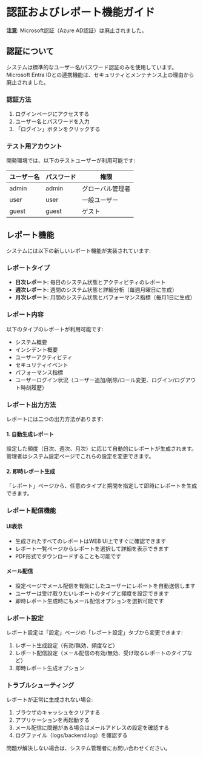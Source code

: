 # 認証およびレポート機能ガイド

**注意**: Microsoft認証（Azure AD認証）は廃止されました。

## 認証について

システムは標準的なユーザー名/パスワード認証のみを使用しています。Microsoft Entra IDとの連携機能は、セキュリティとメンテナンス上の理由から廃止されました。

### 認証方法

1. ログインページにアクセスする
2. ユーザー名とパスワードを入力
3. 「ログイン」ボタンをクリックする

### テスト用アカウント

開発環境では、以下のテストユーザーが利用可能です:

| ユーザー名 | パスワード | 権限 |
|------------|------------|------|
| admin      | admin      | グローバル管理者 |
| user       | user       | 一般ユーザー |
| guest      | guest      | ゲスト |

## レポート機能

システムには以下の新しいレポート機能が実装されています:

### レポートタイプ

- **日次レポート**: 毎日のシステム状態とアクティビティのレポート
- **週次レポート**: 週間のシステム状態と詳細分析（毎週月曜日に生成）
- **月次レポート**: 月間のシステム状態とパフォーマンス指標（毎月1日に生成）

### レポート内容

以下のタイプのレポートが利用可能です:

- システム概要
- インシデント概要
- ユーザーアクティビティ
- セキュリティイベント
- パフォーマンス指標
- ユーザーログイン状況（ユーザー追加/削除/ロール変更、ログイン/ログアウト時刻履歴）

### レポート出力方法

レポートには二つの出力方法があります:

#### 1. 自動生成レポート

設定した頻度（日次、週次、月次）に応じて自動的にレポートが生成されます。管理者はシステム設定ページでこれらの設定を変更できます。

#### 2. 即時レポート生成

「レポート」ページから、任意のタイプと期間を指定して即時にレポートを生成できます。

### レポート配信機能

#### UI表示

- 生成されたすべてのレポートはWEB UI上ですぐに確認できます
- レポート一覧ページからレポートを選択して詳細を表示できます
- PDF形式でダウンロードすることも可能です

#### メール配信

- 設定ページでメール配信を有効にしたユーザーにレポートを自動送信します
- ユーザーは受け取りたいレポートのタイプと頻度を設定できます
- 即時レポート生成時にもメール配信オプションを選択可能です

### レポート設定

レポート設定は「設定」ページの「レポート設定」タブから変更できます:

1. レポート生成設定（有効/無効、頻度など）
2. レポート配信設定（メール配信の有効/無効、受け取るレポートのタイプなど）
3. 即時レポート生成オプション

### トラブルシューティング

レポートが正常に生成されない場合:

1. ブラウザのキャッシュをクリアする
2. アプリケーションを再起動する
3. メール配信に問題がある場合はメールアドレスの設定を確認する
4. ログファイル（logs/backend.log）を確認する

問題が解決しない場合は、システム管理者にお問い合わせください。
